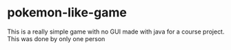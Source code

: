 # pokemon-like-game
This is a really simple game with no GUI made with java for a course project. This was done by only one person
